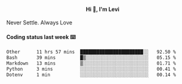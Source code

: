 <h4 style="text-align: center;">Hi 👋, I'm Levi</h4>  Never Settle. Always Love
<!---<img align="right" alt="Coding" width="300" src="https://i.pinimg.com/originals/81/17/8b/81178b47a8598f0c81c4799f2cdd4057.gif"></p> --->

#### Coding status last week ⌨️

<!--START_SECTION:waka-->

```txt
Other      11 hrs 57 mins  ███████████████████████░░   92.50 %
Bash       39 mins         █▒░░░░░░░░░░░░░░░░░░░░░░░   05.15 %
Markdown   13 mins         ▒░░░░░░░░░░░░░░░░░░░░░░░░   01.71 %
Python     3 mins          ░░░░░░░░░░░░░░░░░░░░░░░░░   00.41 %
Dotenv     1 min           ░░░░░░░░░░░░░░░░░░░░░░░░░   00.14 %
```

<!--END_SECTION:waka-->
